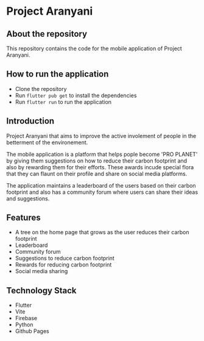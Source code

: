 # Project Aranyani

## About the repository
This repository contains the code for the mobile application of Project Aranyani.

## How to run the application
- Clone the repository
- Run `flutter pub get` to install the dependencies
- Run `flutter run` to run the application

## Introduction
Project Aranyani that aims to improve the active involement of people in the betterment of the environement.

The mobile application is a platform that helps pople become 'PRO PLANET' by giving them suggestions on how to reduce their carbon footprint and also by rewarding them for their efforts. These awards incude special flora that they can flaunt on their profile and share on social media platforms.

The application maintains a leaderboard of the users based on their carbon footprint and also has a community forum where users can share their ideas and suggestions.

## Features
- A tree on the home page that grows as the user reduces their carbon footprint
- Leaderboard
- Community forum
- Suggestions to reduce carbon footprint
- Rewards for reducing carbon footprint
- Social media sharing

## Technology Stack
- Flutter
- Vite
- Firebase
- Python
- Github Pages
